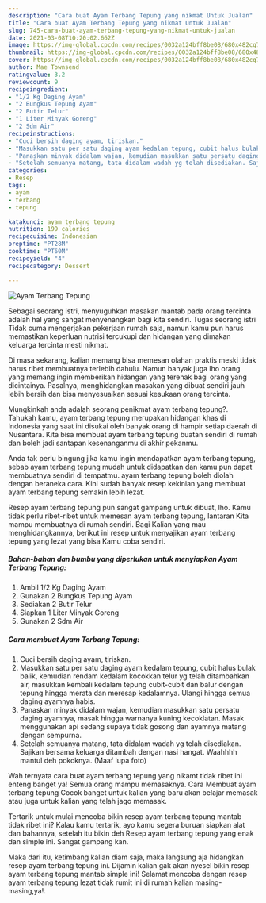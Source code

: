 ```yaml
---
description: "Cara buat Ayam Terbang Tepung yang nikmat Untuk Jualan"
title: "Cara buat Ayam Terbang Tepung yang nikmat Untuk Jualan"
slug: 745-cara-buat-ayam-terbang-tepung-yang-nikmat-untuk-jualan
date: 2021-03-08T10:20:02.662Z
image: https://img-global.cpcdn.com/recipes/0032a124bff8be08/680x482cq70/ayam-terbang-tepung-foto-resep-utama.jpg
thumbnail: https://img-global.cpcdn.com/recipes/0032a124bff8be08/680x482cq70/ayam-terbang-tepung-foto-resep-utama.jpg
cover: https://img-global.cpcdn.com/recipes/0032a124bff8be08/680x482cq70/ayam-terbang-tepung-foto-resep-utama.jpg
author: Mae Townsend
ratingvalue: 3.2
reviewcount: 9
recipeingredient:
- "1/2 Kg Daging Ayam"
- "2 Bungkus Tepung Ayam"
- "2 Butir Telur"
- "1 Liter Minyak Goreng"
- "2 Sdm Air"
recipeinstructions:
- "Cuci bersih daging ayam, tiriskan."
- "Masukkan satu per satu daging ayam kedalam tepung, cubit halus bulak balik, kemudian rendam kedalam kocokkan telur yg telah ditambahkan air, masukkan kembali kedalam tepung cubit-cubit dan balur dengan tepung hingga merata dan meresap kedalamnya. Ulangi hingga semua daging ayamnya habis."
- "Panaskan minyak didalam wajan, kemudian masukkan satu persatu daging ayamnya, masak hingga warnanya kuning kecoklatan. Masak menggunakan api sedang supaya tidak gosong dan ayamnya matang dengan sempurna."
- "Setelah semuanya matang, tata didalam wadah yg telah disediakan. Sajikan bersama keluarga ditambah dengan nasi hangat. Waahhhh mantul deh pokoknya. (Maaf lupa foto)"
categories:
- Resep
tags:
- ayam
- terbang
- tepung

katakunci: ayam terbang tepung 
nutrition: 199 calories
recipecuisine: Indonesian
preptime: "PT28M"
cooktime: "PT60M"
recipeyield: "4"
recipecategory: Dessert

---
```



![Ayam Terbang Tepung](https://img-global.cpcdn.com/recipes/0032a124bff8be08/680x482cq70/ayam-terbang-tepung-foto-resep-utama.jpg)

Sebagai seorang istri, menyuguhkan masakan mantab pada orang tercinta adalah hal yang sangat menyenangkan bagi kita sendiri. Tugas seorang istri Tidak cuma mengerjakan pekerjaan rumah saja, namun kamu pun harus memastikan keperluan nutrisi tercukupi dan hidangan yang dimakan keluarga tercinta mesti nikmat.

Di masa  sekarang, kalian memang bisa memesan olahan praktis meski tidak harus ribet membuatnya terlebih dahulu. Namun banyak juga lho orang yang memang ingin memberikan hidangan yang terenak bagi orang yang dicintainya. Pasalnya, menghidangkan masakan yang dibuat sendiri jauh lebih bersih dan bisa menyesuaikan sesuai kesukaan orang tercinta. 



Mungkinkah anda adalah seorang penikmat ayam terbang tepung?. Tahukah kamu, ayam terbang tepung merupakan hidangan khas di Indonesia yang saat ini disukai oleh banyak orang di hampir setiap daerah di Nusantara. Kita bisa membuat ayam terbang tepung buatan sendiri di rumah dan boleh jadi santapan kesenanganmu di akhir pekanmu.

Anda tak perlu bingung jika kamu ingin mendapatkan ayam terbang tepung, sebab ayam terbang tepung mudah untuk didapatkan dan kamu pun dapat membuatnya sendiri di tempatmu. ayam terbang tepung boleh diolah dengan beraneka cara. Kini sudah banyak resep kekinian yang membuat ayam terbang tepung semakin lebih lezat.

Resep ayam terbang tepung pun sangat gampang untuk dibuat, lho. Kamu tidak perlu ribet-ribet untuk memesan ayam terbang tepung, lantaran Kita mampu membuatnya di rumah sendiri. Bagi Kalian yang mau menghidangkannya, berikut ini resep untuk menyajikan ayam terbang tepung yang lezat yang bisa Kamu coba sendiri.

<!--inarticleads1-->

##### Bahan-bahan dan bumbu yang diperlukan untuk menyiapkan Ayam Terbang Tepung:

1. Ambil 1/2 Kg Daging Ayam
1. Gunakan 2 Bungkus Tepung Ayam
1. Sediakan 2 Butir Telur
1. Siapkan 1 Liter Minyak Goreng
1. Gunakan 2 Sdm Air




<!--inarticleads2-->

##### Cara membuat Ayam Terbang Tepung:

1. Cuci bersih daging ayam, tiriskan.
1. Masukkan satu per satu daging ayam kedalam tepung, cubit halus bulak balik, kemudian rendam kedalam kocokkan telur yg telah ditambahkan air, masukkan kembali kedalam tepung cubit-cubit dan balur dengan tepung hingga merata dan meresap kedalamnya. Ulangi hingga semua daging ayamnya habis.
1. Panaskan minyak didalam wajan, kemudian masukkan satu persatu daging ayamnya, masak hingga warnanya kuning kecoklatan. Masak menggunakan api sedang supaya tidak gosong dan ayamnya matang dengan sempurna.
1. Setelah semuanya matang, tata didalam wadah yg telah disediakan. Sajikan bersama keluarga ditambah dengan nasi hangat. Waahhhh mantul deh pokoknya. (Maaf lupa foto)




Wah ternyata cara buat ayam terbang tepung yang nikamt tidak ribet ini enteng banget ya! Semua orang mampu memasaknya. Cara Membuat ayam terbang tepung Cocok banget untuk kalian yang baru akan belajar memasak atau juga untuk kalian yang telah jago memasak.

Tertarik untuk mulai mencoba bikin resep ayam terbang tepung mantab tidak ribet ini? Kalau kamu tertarik, ayo kamu segera buruan siapkan alat dan bahannya, setelah itu bikin deh Resep ayam terbang tepung yang enak dan simple ini. Sangat gampang kan. 

Maka dari itu, ketimbang kalian diam saja, maka langsung aja hidangkan resep ayam terbang tepung ini. Dijamin kalian gak akan nyesel bikin resep ayam terbang tepung mantab simple ini! Selamat mencoba dengan resep ayam terbang tepung lezat tidak rumit ini di rumah kalian masing-masing,ya!.

